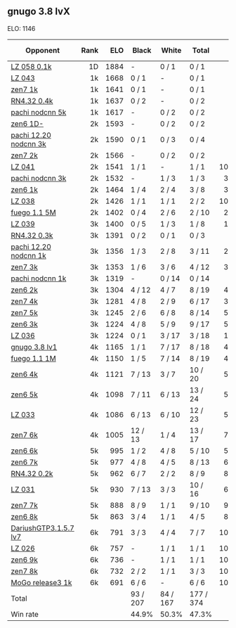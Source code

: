 ## gnugo 3.8 lvX ##

ELO: 1146

Opponent | Rank | ELO | Black | White | Total | Win rate
---------|-----:|----:|-------|-------|-------|-------:
[LZ 058 0.1k](LZ%20058%200.1k.md) | 1D | 1884 | - | 0 / 1 | 0 / 1 | 0.0%
[LZ 043](LZ%20043.md) | 1k | 1668 | 0 / 1 | - | 0 / 1 | 0.0%
[zen7 1k](zen7%201k.md) | 1k | 1641 | 0 / 1 | - | 0 / 1 | 0.0%
[RN4.32 0.4k](RN4.32%200.4k.md) | 1k | 1637 | 0 / 2 | - | 0 / 2 | 0.0%
[pachi nodcnn 5k](pachi%20nodcnn%205k.md) | 1k | 1617 | - | 0 / 2 | 0 / 2 | 0.0%
[zen6 1D-](zen6%201D-.md) | 2k | 1593 | - | 0 / 2 | 0 / 2 | 0.0%
[pachi 12.20 nodcnn 3k](pachi%2012.20%20nodcnn%203k.md) | 2k | 1590 | 0 / 1 | 0 / 3 | 0 / 4 | 0.0%
[zen7 2k](zen7%202k.md) | 2k | 1566 | - | 0 / 2 | 0 / 2 | 0.0%
[LZ 041](LZ%20041.md) | 2k | 1541 | 1 / 1 | - | 1 / 1 | 100.0%
[pachi nodcnn 3k](pachi%20nodcnn%203k.md) | 2k | 1532 | - | 1 / 3 | 1 / 3 | 33.3%
[zen6 1k](zen6%201k.md) | 2k | 1464 | 1 / 4 | 2 / 4 | 3 / 8 | 37.5%
[LZ 038](LZ%20038.md) | 2k | 1426 | 1 / 1 | 1 / 1 | 2 / 2 | 100.0%
[fuego 1.1 5M](fuego%201.1%205M.md) | 2k | 1402 | 0 / 4 | 2 / 6 | 2 / 10 | 20.0%
[LZ 039](LZ%20039.md) | 3k | 1400 | 0 / 5 | 1 / 3 | 1 / 8 | 12.5%
[RN4.32 0.3k](RN4.32%200.3k.md) | 3k | 1391 | 0 / 2 | 0 / 1 | 0 / 3 | 0.0%
[pachi 12.20 nodcnn 1k](pachi%2012.20%20nodcnn%201k.md) | 3k | 1356 | 1 / 3 | 2 / 8 | 3 / 11 | 27.3%
[zen7 3k](zen7%203k.md) | 3k | 1353 | 1 / 6 | 3 / 6 | 4 / 12 | 33.3%
[pachi nodcnn 1k](pachi%20nodcnn%201k.md) | 3k | 1319 | - | 0 / 14 | 0 / 14 | 0.0%
[zen6 2k](zen6%202k.md) | 3k | 1304 | 4 / 12 | 4 / 7 | 8 / 19 | 42.1%
[zen7 4k](zen7%204k.md) | 3k | 1281 | 4 / 8 | 2 / 9 | 6 / 17 | 35.3%
[zen7 5k](zen7%205k.md) | 3k | 1245 | 2 / 6 | 6 / 8 | 8 / 14 | 57.1%
[zen6 3k](zen6%203k.md) | 3k | 1224 | 4 / 8 | 5 / 9 | 9 / 17 | 52.9%
[LZ 036](LZ%20036.md) | 3k | 1224 | 0 / 1 | 3 / 17 | 3 / 18 | 16.7%
[gnugo 3.8 lv1](gnugo%203.8%20lv1.md) | 4k | 1165 | 1 / 1 | 7 / 17 | 8 / 18 | 44.4%
[fuego 1.1 1M](fuego%201.1%201M.md) | 4k | 1150 | 1 / 5 | 7 / 14 | 8 / 19 | 42.1%
[zen6 4k](zen6%204k.md) | 4k | 1121 | 7 / 13 | 3 / 7 | 10 / 20 | 50.0%
[zen6 5k](zen6%205k.md) | 4k | 1098 | 7 / 11 | 6 / 13 | 13 / 24 | 54.2%
[LZ 033](LZ%20033.md) | 4k | 1086 | 6 / 13 | 6 / 10 | 12 / 23 | 52.2%
[zen7 6k](zen7%206k.md) | 4k | 1005 | 12 / 13 | 1 / 4 | 13 / 17 | 76.5%
[zen6 6k](zen6%206k.md) | 5k | 995 | 1 / 2 | 4 / 8 | 5 / 10 | 50.0%
[zen6 7k](zen6%207k.md) | 5k | 977 | 4 / 8 | 4 / 5 | 8 / 13 | 61.5%
[RN4.32 0.2k](RN4.32%200.2k.md) | 5k | 962 | 6 / 7 | 2 / 2 | 8 / 9 | 88.9%
[LZ 031](LZ%20031.md) | 5k | 930 | 7 / 13 | 3 / 3 | 10 / 16 | 62.5%
[zen7 7k](zen7%207k.md) | 5k | 888 | 8 / 9 | 1 / 1 | 9 / 10 | 90.0%
[zen6 8k](zen6%208k.md) | 5k | 863 | 3 / 4 | 1 / 1 | 4 / 5 | 80.0%
[DariushGTP3.1.5.7 lv7](DariushGTP3.1.5.7%20lv7.md) | 6k | 791 | 3 / 3 | 4 / 4 | 7 / 7 | 100.0%
[LZ 026](LZ%20026.md) | 6k | 757 | - | 1 / 1 | 1 / 1 | 100.0%
[zen6 9k](zen6%209k.md) | 6k | 736 | - | 1 / 1 | 1 / 1 | 100.0%
[zen7 8k](zen7%208k.md) | 6k | 732 | 2 / 2 | 1 / 1 | 3 / 3 | 100.0%
[MoGo release3 1k](MoGo%20release3%201k.md) | 6k | 691 | 6 / 6 | - | 6 / 6 | 100.0%
Total | | | 93 / 207 | 84 / 167 | 177 / 374 | 
Win rate| | | 44.9% | 50.3% | 47.3% | 
